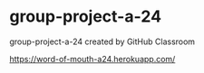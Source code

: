 # group-project-a-24
group-project-a-24 created by GitHub Classroom

https://word-of-mouth-a24.herokuapp.com/
